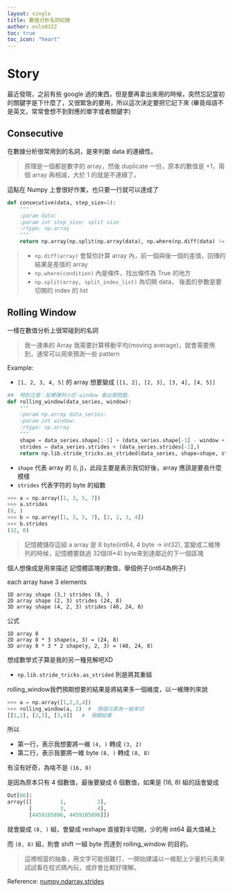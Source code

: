 ```yaml
---
layout: single
title: 數值分析名詞紀錄
author: oslo0322
toc: true
toc_icon: "heart"
---
```


# Story
最近發現，之前有些 google 過的東西，但是要再拿出來用的時候，突然忘記當初的關鍵字是下什麼了，又很緊急的要用，所以這次決定要把它記下來
(畢竟母語不是英文，常常會想不到對應的單字或者關鍵字)

## Consecutive
在數據分析很常用到的名詞，是來判斷 data 的連續性。

> 原理是一個都是數字的 array，然後 duplicate 一份，原本的數值是 +1，兩個 array 再相減，大於 1 的就是不連續了。

這點在 Numpy 上會很好作業，也只要一行就可以達成了

``` python
def consecutive(data, step_size=1):
    """
    :param data:
    :param int step_size: split size
    :rtype: np.array
    """
    return np.array(np.split(np.array(data), np.where(np.diff(data) != step_size)[0] + 1))
```

> - `np.diff(array)` 會幫你計算 array 內，前一個與後一個的差值，回傳的結果是差值的 array
> - `np.where(condition)` 內是條件，找出條件為 True 的地方
> - `np.split(array, split_index_list)` 為切開 data， 後面的參數是要切開的 index 的 list

## Rolling Window
一樣在數值分析上很常碰到的名詞

> 我一連串的 Array 我需要計算移動平均(moving average)，就會需要用到，通常可以用來預測一些 pattern

Example:

- `[1, 2, 3, 4, 5]` 的 array 想要變成 `[[1, 2], [2, 3], [3, 4], [4, 5]]`

``` python
##  特別注意：如果陣列小於 window 會出現問題。
def rolling_window(data_series, window):
    """
    :param np.array data_series:
    :param int window:
    :rtype: np.array
    """
    shape = data_series.shape[:-1] + (data_series.shape[-1] - window + 1, window)
    strides = data_series.strides + (data_series.strides[-1],)
    return np.lib.stride_tricks.as_strided(data_series, shape=shape, strides=strides)
```

 - `shape` 代表 array 的 (i, j)，此段主要是表示我切好後，array 應該是要長什麼模樣
 - `strides` 代表字符的 byte 的組數

``` python
>>> a = np.array([1, 3, 5, 7])
>>> a.strides
(8, )
>>> b = np.array([1, 3, 5, 7], [2, 2, 3, 4])
>>> b.strides
(32, 8)
```

> 記憶體儲存這組 a array 是 8 byte(int64, 4 byte -> int32), 當變成二維陣列的時候，記憶體要跳過 32個(8*4) byte來到達鄰近的下一個區塊

個人想像成是用來描述 記憶體區塊的數值，舉個例子(int64為例子)

each array have 3 elements

```
1D array shape (3,) strides (8, )
2D array shape (2, 3) strides (24, 8)
3D array shape (4, 2, 3) strides (48, 24, 8)
```

公式

```
1D array 8
2D array 8 * 3 shape(x, 3) = (24, 8)
3D array 8 * 3 * 2 shape(y, 2, 3) = (48, 24, 8)
```

想成數學式子算是我的另一種見解吧XD


  - `np.lib.stride_tricks.as_strided` 則是將其重組

rolling_window我們預期想要的結果是將結果多一個維度，以一維陣列來說

``` python
>>> a = np.array([1,2,3,4])
>>> rolling_window(a, 2)  #  兩個元素為一組來切
[[1,2], [2,3], [3,4]]   #  預期結果
```

所以

- 第一行，表示我想要將一維 `(4, )` 轉成 `(3, 2)`
- 第二行，表示我要將一維 byte `(8, )` 轉成 `(8, 8)`

有沒有好奇，為啥不是 `(16, 8)`

是因為原本只有 4 個數值，最後要變成 6 個數值，如果是 (16, 8) 組的話會變成

``` python
Out[66]:
array([[         1,          2],
       [         3,          4],
       [4459105896, 4459105896]])
```

就會變成 `(8, )` 組，會變成 reshape 直接對半切開，少的用 int64 最大值補上

而 `(8, 8)` 組，則會 shift 一組 byte 而達到 rolling_window 的目的。

> 這裡相當的抽象，用文字可能很難打，一開始建議以一維配上少量的元素來試試看在程式碼內玩，或許會比較好理解。


Reference:
 [numpy.ndarray.strides](http://docs.scipy.org/doc/numpy/reference/generated/numpy.ndarray.strides.html)
